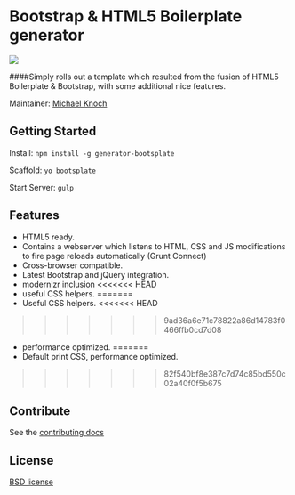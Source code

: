 # Bootstrap & HTML5 Boilerplate generator

![](https://www.openshift.com/sites/default/files/images/yeoman-logo.png)

####Simply rolls out a template which resulted from the fusion of HTML5 Boilerplate & Bootstrap, with some additional nice features.

Maintainer: [Michael Knoch](https://github.com/michaelknoch)


## Getting Started

Install: `npm install -g generator-bootsplate`

Scaffold: `yo bootsplate`

Start Server: `gulp`


## Features

- HTML5 ready.
- Contains a webserver which listens to HTML, CSS and JS modifications to fire page reloads automatically (Grunt Connect)
- Cross-browser compatible.
- Latest Bootstrap and jQuery integration.
- modernizr inclusion
<<<<<<< HEAD
- useful CSS helpers.
=======
- Useful CSS helpers.
<<<<<<< HEAD
>>>>>>> 9ad36a6e71c78822a86d14783f0466ffb0cd7d08
- performance optimized.
=======
- Default print CSS, performance optimized.
>>>>>>> 82f540bf8e387c7d74c85bd550c02a40f0f5b675


## Contribute

See the [contributing docs](https://github.com/yeoman/yeoman/blob/master/contributing.md)


## License

[BSD license](http://opensource.org/licenses/bsd-license.php)
